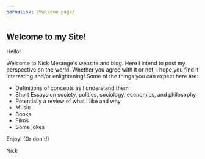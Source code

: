 ```yaml
---
permalink: /Welcome page/
---
```


## Welcome to my Site!

Hello!

 Welcome to Nick Merange's website and blog. Here I intend to post my perspective on the world. Whether you agree with it or not, I hope you find it interesting and/or enlightening! Some of the things you can expect here are:
 * Definitions of concepts as I understand them
 * Short Essays on society, politics, sociology, economics, and philosophy
 * Potentially a review of what I like and why
  * Music
  * Books
  * Films
 * Some jokes
 
 Enjoy! (Or don't!)
 
 Nick
